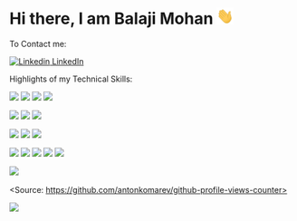 <h1>Hi there, I am Balaji Mohan <img src="https://raw.githubusercontent.com/ABSphreak/ABSphreak/master/gifs/Hi.gif" width="30px"> </h1>

<Contact Me section>
To Contact me:
  

[![Linkedin](https://i.stack.imgur.com/gVE0j.png) LinkedIn](https://www.linkedin.com//in/balaji-mohan/)
&nbsp;

<Badges Section>
Highlights of my Technical Skills:
  
<img src="https://img.shields.io/badge/-Operating%20Systems-0078D7?logo=cloud&logoColor=white&logoWidth=30"> <img src="https://img.shields.io/badge/-Linux-61DAFB?logo=cloud&logoColor=white&style=flat-square&logoWidth=30"> <img src="https://img.shields.io/badge/-Windows-61DAFB?logo=cloud&logoColor=white&style=flat-square&logoWidth=30"> <img src="https://img.shields.io/badge/-macOS-61DAFB?logo=cloud&logoColor=white&style=flat-square&logoWidth=30">

<img src="https://img.shields.io/badge/-Cloud-0078D7?logo=cloud&logoColor=white&logoWidth=30"> <img src="https://img.shields.io/badge/-AWS-61DAFB?logo=cloud&logoColor=white&style=flat-square&logoWidth=30"> <img src="https://img.shields.io/badge/-Azure-61DAFB?logo=cloud&logoColor=white&style=flat-square&logoWidth=30">

<img src="https://img.shields.io/badge/-Containers-0078D7?logo=cloud&logoColor=white&logoWidth=30"> <img src="https://img.shields.io/badge/-Docker-61DAFB?logo=cloud&logoColor=white&style=flat-square&logoWidth=30"> <img src="https://img.shields.io/badge/-Kubernetes-61DAFB?logo=cloud&logoColor=white&style=flat-square&logoWidth=30">

<img src="https://img.shields.io/badge/-CiCd-0078D7?logo=cloud&logoColor=white&logoWidth=30"> <img src="https://img.shields.io/badge/-Jenkins-61DAFB?logo=cloud&logoColor=white&style=flat-square&logoWidth=30"> <img src="https://img.shields.io/badge/-AWS%20CodePipelines-61DAFB?logo=cloud&logoColor=white&style=flat-square&logoWidth=30"> <img src="https://img.shields.io/badge/-Azure%20DevOps-61DAFB?logo=cloud&logoColor=white&style=flat-square&logoWidth=30"> <img src="https://img.shields.io/badge/-GitHub%20Actions-61DAFB?logo=cloud&logoColor=white&style=flat-square&logoWidth=30">

<Profile views>
  
![](https://komarev.com/ghpvc/?username=bm0han&color=ff69b4)

<Source: https://github.com/antonkomarev/github-profile-views-counter>

<GitHub Stats>
<img height="180em" src="https://github-readme-stats.vercel.app/api?username=bm0han&theme=dark&show_icons=true&show_icons=true&hide_border=true&&count_private=true&include_all_commits=true" />
